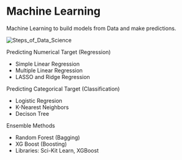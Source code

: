 # Machine Learning
Machine Learning to build models from Data and make predictions. 


![Steps_of_Data_Science](https://github.com/drewpeterson1/DataCollection/assets/152465987/d8226928-4a6e-4be4-96b5-549496e1279d)

Predicting Numerical Target (Regression)
- Simple Linear Regression
- Multiple Linear Regression
- LASSO and Ridge Regression

Predicting Categorical Target (Classification)
- Logistic Regresion
- K-Nearest Neighbors
- Decison Tree

Ensemble Methods
- Random Forest (Bagging)
- XG Boost (Boosting)
- Libraries: Sci-Kit Learn, XGBoost

